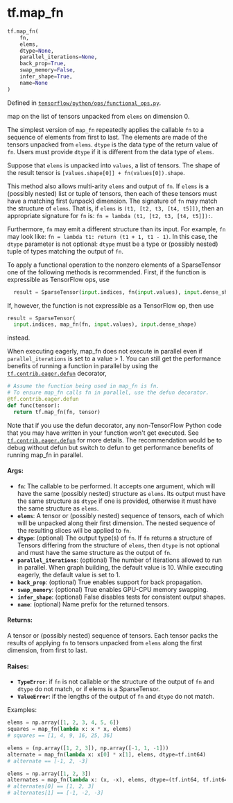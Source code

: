 <div itemscope itemtype="http://developers.google.com/ReferenceObject">
<meta itemprop="name" content="tf.map_fn" />
<meta itemprop="path" content="Stable" />
</div>

# tf.map_fn

``` python
tf.map_fn(
    fn,
    elems,
    dtype=None,
    parallel_iterations=None,
    back_prop=True,
    swap_memory=False,
    infer_shape=True,
    name=None
)
```



Defined in [`tensorflow/python/ops/functional_ops.py`](/code/stable/tensorflow/python/ops/functional_ops.py).

map on the list of tensors unpacked from `elems` on dimension 0.

The simplest version of `map_fn` repeatedly applies the callable `fn` to a
sequence of elements from first to last. The elements are made of the
tensors unpacked from `elems`. `dtype` is the data type of the return
value of `fn`. Users must provide `dtype` if it is different from
the data type of `elems`.

Suppose that `elems` is unpacked into `values`, a list of tensors. The shape
of the result tensor is `[values.shape[0]] + fn(values[0]).shape`.

This method also allows multi-arity `elems` and output of `fn`.  If `elems`
is a (possibly nested) list or tuple of tensors, then each of these tensors
must have a matching first (unpack) dimension.  The signature of `fn` may
match the structure of `elems`.  That is, if `elems` is
`(t1, [t2, t3, [t4, t5]])`, then an appropriate signature for `fn` is:
`fn = lambda (t1, [t2, t3, [t4, t5]]):`.

Furthermore, `fn` may emit a different structure than its input.  For example,
`fn` may look like: `fn = lambda t1: return (t1 + 1, t1 - 1)`.  In this case,
the `dtype` parameter is not optional: `dtype` must be a type or (possibly
nested) tuple of types matching the output of `fn`.

To apply a functional operation to the nonzero elements of a SparseTensor
one of the following methods is recommended. First, if the function is
expressible as TensorFlow ops, use

```python
  result = SparseTensor(input.indices, fn(input.values), input.dense_shape)
```

If, however, the function is not expressible as a TensorFlow op, then use

```python
result = SparseTensor(
  input.indices, map_fn(fn, input.values), input.dense_shape)
```

instead.

When executing eagerly, map_fn does not execute in parallel even if
`parallel_iterations` is set to a value > 1. You can still get the
performance benefits of running a function in parallel by using the
<a href="../tf/contrib/eager/defun.md"><code>tf.contrib.eager.defun</code></a> decorator,

```python
# Assume the function being used in map_fn is fn.
# To ensure map_fn calls fn in parallel, use the defun decorator.
@tf.contrib.eager.defun
def func(tensor):
  return tf.map_fn(fn, tensor)
```

Note that if you use the defun decorator, any non-TensorFlow Python code
that you may have written in your function won't get executed. See
<a href="../tf/contrib/eager/defun.md"><code>tf.contrib.eager.defun</code></a> for more details. The recommendation would be to
debug without defun but switch to defun to get performance benefits of
running map_fn in parallel.

#### Args:

* <b>`fn`</b>: The callable to be performed.  It accepts one argument, which will
    have the same (possibly nested) structure as `elems`.  Its output
    must have the same structure as `dtype` if one is provided, otherwise
    it must have the same structure as `elems`.
* <b>`elems`</b>: A tensor or (possibly nested) sequence of tensors, each of which
    will be unpacked along their first dimension.  The nested sequence
    of the resulting slices will be applied to `fn`.
* <b>`dtype`</b>: (optional) The output type(s) of `fn`.  If `fn` returns a structure
    of Tensors differing from the structure of `elems`, then `dtype` is not
    optional and must have the same structure as the output of `fn`.
* <b>`parallel_iterations`</b>: (optional) The number of iterations allowed to run
    in parallel. When graph building, the default value is 10. While executing
    eagerly, the default value is set to 1.
* <b>`back_prop`</b>: (optional) True enables support for back propagation.
* <b>`swap_memory`</b>: (optional) True enables GPU-CPU memory swapping.
* <b>`infer_shape`</b>: (optional) False disables tests for consistent output shapes.
* <b>`name`</b>: (optional) Name prefix for the returned tensors.


#### Returns:

A tensor or (possibly nested) sequence of tensors.  Each tensor packs the
results of applying `fn` to tensors unpacked from `elems` along the first
dimension, from first to last.


#### Raises:

* <b>`TypeError`</b>: if `fn` is not callable or the structure of the output of
    `fn` and `dtype` do not match, or if elems is a SparseTensor.
* <b>`ValueError`</b>: if the lengths of the output of `fn` and `dtype` do not match.

Examples:
  ```python
  elems = np.array([1, 2, 3, 4, 5, 6])
  squares = map_fn(lambda x: x * x, elems)
  # squares == [1, 4, 9, 16, 25, 36]
  ```

  ```python
  elems = (np.array([1, 2, 3]), np.array([-1, 1, -1]))
  alternate = map_fn(lambda x: x[0] * x[1], elems, dtype=tf.int64)
  # alternate == [-1, 2, -3]
  ```

  ```python
  elems = np.array([1, 2, 3])
  alternates = map_fn(lambda x: (x, -x), elems, dtype=(tf.int64, tf.int64))
  # alternates[0] == [1, 2, 3]
  # alternates[1] == [-1, -2, -3]
  ```